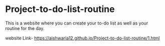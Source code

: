 # Project-to-do-list-routine
This is a website where you can create your to-do list as well as your routine for the day.

website Link- https://aishwaria12.github.io/Project-to-do-list-routine/1.html
